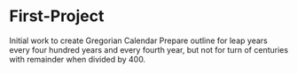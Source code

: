 # First-Project
Initial work to create Gregorian Calendar
Prepare outline for leap years every four hundred years and every fourth year, but not for turn of centuries with remainder when divided by 400.
